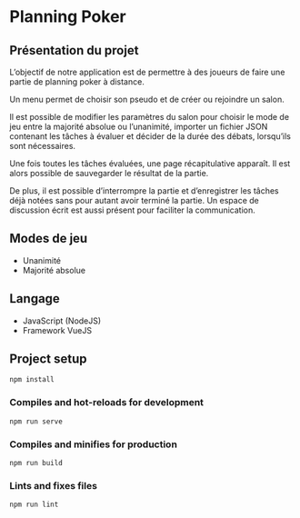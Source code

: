 # Planning Poker
## Présentation du projet
L’objectif de notre application est de permettre à des joueurs de faire une partie de planning poker à distance. 

Un menu permet de choisir son pseudo et de créer ou rejoindre un salon. 

Il est possible de modifier les paramètres du salon pour choisir le mode de jeu entre la majorité absolue ou l’unanimité, importer un fichier JSON contenant les tâches à évaluer et décider de la durée des débats, lorsqu’ils sont nécessaires. 

Une fois toutes les tâches évaluées, une page récapitulative apparaît. Il est alors possible de sauvegarder le résultat de la partie. 

De plus, il est possible d’interrompre la partie et d’enregistrer les tâches déjà notées sans pour autant avoir terminé la partie. Un espace de discussion écrit est aussi présent pour faciliter la communication.

## Modes de jeu
- Unanimité
- Majorité absolue

## Langage
- JavaScript (NodeJS)
- Framework VueJS

## Project setup
```
npm install
```

### Compiles and hot-reloads for development
```
npm run serve
```

### Compiles and minifies for production
```
npm run build
```

### Lints and fixes files
```
npm run lint
```
